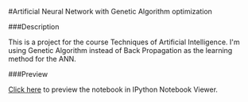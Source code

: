 #Artificial Neural Network with Genetic Algorithm optimization

###Description

This is a project for the course Techniques of Artificial Intelligence. I'm using Genetic Algorithm instead of Back Propagation as the learning method for the ANN. 

###Preview

[Click here](http://nbviewer.ipython.org/github/HugoFeng/AI_Project/blob/master/Neural%20Network.ipynb) to preview the notebook in IPython Notebook Viewer.
